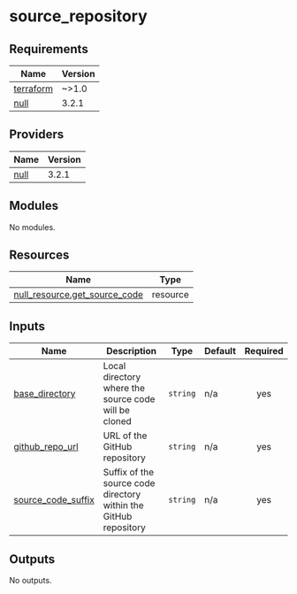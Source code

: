 # source_repository

<!-- BEGINNING OF PRE-COMMIT-TERRAFORM DOCS HOOK -->
## Requirements

| Name | Version |
|------|---------|
| <a name="requirement_terraform"></a> [terraform](#requirement\_terraform) | ~>1.0 |
| <a name="requirement_null"></a> [null](#requirement\_null) | 3.2.1 |

## Providers

| Name | Version |
|------|---------|
| <a name="provider_null"></a> [null](#provider\_null) | 3.2.1 |

## Modules

No modules.

## Resources

| Name | Type |
|------|------|
| [null_resource.get_source_code](https://registry.terraform.io/providers/hashicorp/null/3.2.1/docs/resources/resource) | resource |

## Inputs

| Name | Description | Type | Default | Required |
|------|-------------|------|---------|:--------:|
| <a name="input_base_directory"></a> [base\_directory](#input\_base\_directory) | Local directory where the source code will be cloned | `string` | n/a | yes |
| <a name="input_github_repo_url"></a> [github\_repo\_url](#input\_github\_repo\_url) | URL of the GitHub repository | `string` | n/a | yes |
| <a name="input_source_code_suffix"></a> [source\_code\_suffix](#input\_source\_code\_suffix) | Suffix of the source code directory within the GitHub repository | `string` | n/a | yes |

## Outputs

No outputs.
<!-- END OF PRE-COMMIT-TERRAFORM DOCS HOOK -->
